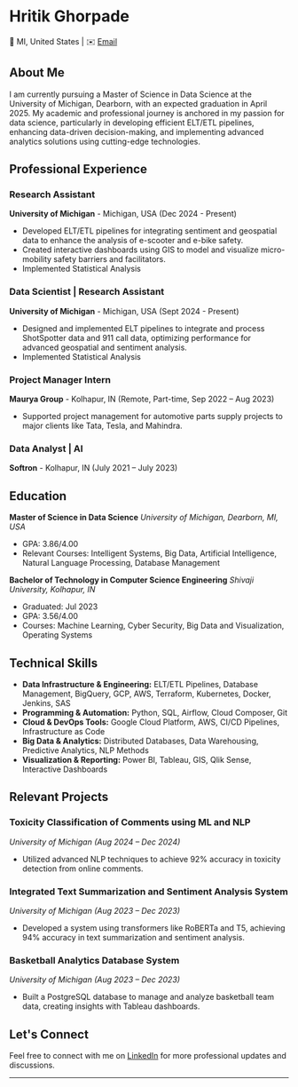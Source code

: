 # Hritik Ghorpade

📍 MI, United States | ✉️ [Email](mailto:hritik@umich.edu)

## About Me

I am currently pursuing a Master of Science in Data Science at the University of Michigan, Dearborn, with an expected graduation in April 2025. My academic and professional journey is anchored in my passion for data science, particularly in developing efficient ELT/ETL pipelines, enhancing data-driven decision-making, and implementing advanced analytics solutions using cutting-edge technologies.

## Professional Experience

### Research Assistant
**University of Michigan** - Michigan, USA (Dec 2024 - Present)
- Developed ELT/ETL pipelines for integrating sentiment and geospatial data to enhance the analysis of e-scooter and e-bike safety.
- Created interactive dashboards using GIS to model and visualize micro-mobility safety barriers and facilitators.
- Implemented Statistical Analysis

### Data Scientist | Research Assistant
**University of Michigan** - Michigan, USA (Sept 2024 - Present)
- Designed and implemented ELT pipelines to integrate and process ShotSpotter data and 911 call data, optimizing performance for advanced geospatial and sentiment analysis.
- Implemented Statistical Analysis

### Project Manager Intern
**Maurya Group** - Kolhapur, IN (Remote, Part-time, Sep 2022 – Aug 2023)
- Supported project management for automotive parts supply projects to major clients like Tata, Tesla, and Mahindra.

### Data Analyst | AI
**Softron** - Kolhapur, IN (July 2021 – July 2023)

## Education

**Master of Science in Data Science**
_University of Michigan, Dearborn, MI, USA_
- GPA: 3.86/4.00
- Relevant Courses: Intelligent Systems, Big Data, Artificial Intelligence, Natural Language Processing, Database Management

**Bachelor of Technology in Computer Science Engineering**
_Shivaji University, Kolhapur, IN_
- Graduated: Jul 2023
- GPA: 3.56/4.00
- Courses: Machine Learning, Cyber Security, Big Data and Visualization, Operating Systems

## Technical Skills

- **Data Infrastructure & Engineering:** ELT/ETL Pipelines, Database Management, BigQuery, GCP, AWS, Terraform, Kubernetes, Docker, Jenkins, SAS
- **Programming & Automation:** Python, SQL, Airflow, Cloud Composer, Git
- **Cloud & DevOps Tools:** Google Cloud Platform, AWS, CI/CD Pipelines, Infrastructure as Code
- **Big Data & Analytics:** Distributed Databases, Data Warehousing, Predictive Analytics, NLP Methods
- **Visualization & Reporting:** Power BI, Tableau, GIS, Qlik Sense, Interactive Dashboards

## Relevant Projects

### Toxicity Classification of Comments using ML and NLP
_University of Michigan (Aug 2024 – Dec 2024)_
- Utilized advanced NLP techniques to achieve 92% accuracy in toxicity detection from online comments.

### Integrated Text Summarization and Sentiment Analysis System
_University of Michigan (Aug 2023 – Dec 2023)_
- Developed a system using transformers like RoBERTa and T5, achieving 94% accuracy in text summarization and sentiment analysis.

### Basketball Analytics Database System
_University of Michigan (Aug 2023 – Dec 2023)_
- Built a PostgreSQL database to manage and analyze basketball team data, creating insights with Tableau dashboards.

## Let's Connect

Feel free to connect with me on [LinkedIn](https://www.linkedin.com/in/hritik-ghorpade/) for more professional updates and discussions.

---
<!---
HritikSG/HritikSG is a ✨ special ✨ repository because its `README.md` (this file) appears on your GitHub profile.
You can click the Preview link to take a look at your changes.
--->
